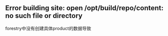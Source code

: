 ## Error building site: open /opt/build/repo/content: no such file or directory

forestry中没有创建具体product的数据导致  